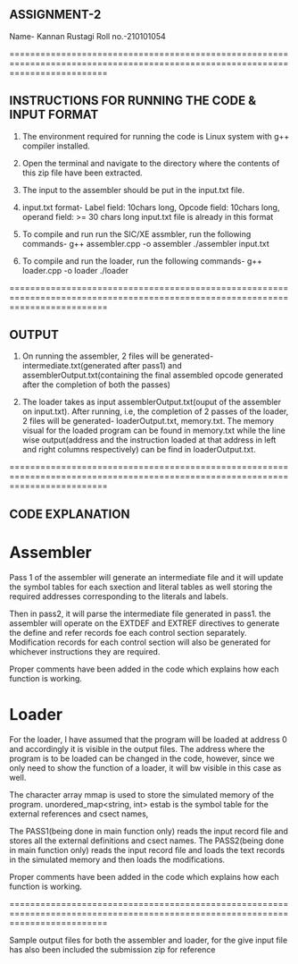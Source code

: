 ## ASSIGNMENT-2
Name- Kannan Rustagi
Roll no.-210101054

===============================================================================================================================

## INSTRUCTIONS FOR RUNNING THE CODE & INPUT FORMAT
1. The environment required for running the code is Linux system with g++ compiler installed.
 
2. Open the terminal and navigate to the directory where the contents of this zip file have been extracted.

3. The input to the assembler should be put in the input.txt file.

4. input.txt format- Label field: 10chars long, Opcode field: 10chars long, operand field: >= 30 chars long
                    input.txt file is already in this format

5. To compile and run run the SIC/XE assmbler, run the following commands-
    g++ assembler.cpp -o assembler
    ./assembler input.txt

6. To compile and run the loader, run the following commands-
    g++ loader.cpp -o loader
    ./loader

===============================================================================================================================

## OUTPUT
1. On running the assembler, 2 files will be generated- intermediate.txt(generated after pass1) and assemblerOutput.txt(containing the final assembled opcode generated after the completion of both the passes)

2. The loader takes as input assemblerOutput.txt(ouput of the assembler on input.txt). After running, i.e, the completion of 2 passes of the loader, 2 files will be generated- loaderOutput.txt, memory.txt. The memory visual for the loaded program can be found in memory.txt while the line wise output(address and the instruction loaded at that address in left and right columns respectively) can be find in loaderOutput.txt.

===============================================================================================================================

## CODE EXPLANATION

# Assembler
Pass 1 of the assembler will generate an intermediate file and it will update the symbol tables for each sxection and literal tables as well storing the required addresses corresponding to the literals and labels. 

Then in pass2, it will parse the intermediate file generated in pass1. the assembler will operate on the EXTDEF and EXTREF directives to generate the define and refer records foe each control section separately. Modification records for each control section will also be generated for whichever instructions they are required.

Proper comments have been added in the code which explains how each function is working.

# Loader
For the loader, I have assumed that the program will be loaded at address 0 and accordingly it is visible in the output files. The address where the program is to be loaded can be changed in the code, however, since we only need to show the function of a loader, it will bw visible in this case as well.

The character array mmap is used to store the simulated memory of the program.
unordered_map<string, int> estab is the symbol table for the external references and csect names,

The PASS1(being done in main function only) reads the input record file and stores all the external definitions and csect names. The PASS2(being done in main function only) reads the input record file and loads the text records in the simulated memory and then loads the modifications.

Proper comments have been added in the code which explains how each function is working.

===============================================================================================================================

Sample output files for both the assembler and loader, for the give input file has also been included the submission zip for reference